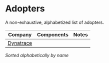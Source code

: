 # Adopters

A non-exhaustive, alphabetized list of adopters.

| Company                                           | Components | Notes |
| ------------------------------------------------- | ---------- | :---: |
| [Dynatrace](https://www.dynatrace.com)            |            |       |


_Sorted alphabetically by name_
